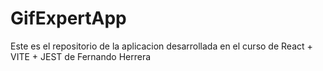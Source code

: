 # GifExpertApp

Este es el repositorio de la aplicacion desarrollada en el curso de React + VITE + JEST de Fernando Herrera
